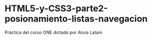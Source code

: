 # HTML5-y-CSS3-parte2-posionamiento-listas-navegacion
 Práctica del curso ONE dictado por Alura Latam
